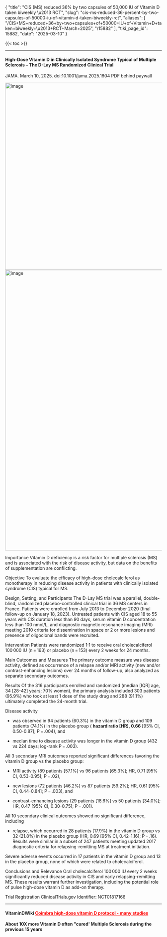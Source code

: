 {
  "title": "CIS (MS) reduced 36% by two capsules of 50,000 IU of Vitamin D taken biweekly \u2013 RCT",
  "slug": "cis-ms-reduced-36-percent-by-two-capsules-of-50000-iu-of-vitamin-d-taken-biweekly-rct",
  "aliases": [
    "/CIS+MS+reduced+36+by+two+capsules+of+50000+IU+of+Vitamin+D+taken+biweekly+\u2013+RCT+March+2025",
    "/15882"
  ],
  "tiki_page_id": 15882,
  "date": "2025-03-10"
}

{{< toc >}}

---

#### High-Dose Vitamin D in Clinically Isolated Syndrome Typical of Multiple Sclerosis – The D-Lay MS Randomized Clinical Trial

JAMA. March 10, 2025. doi:10.1001/jama.2025.1604 PDF behind paywall

<img src="https://d1bk1kqxc0sym.cloudfront.net/attachments/webp/cis-100k.webp" alt="image" width="600">

<img src="https://d1bk1kqxc0sym.cloudfront.net/attachments/webp/ms-cis-rct.webp" alt="image" width="900">

Importance  Vitamin D deficiency is a risk factor for multiple sclerosis (MS) and is associated with the risk of disease activity, but data on the benefits of supplementation are conflicting.

Objective  To evaluate the efficacy of high-dose cholecalciferol as monotherapy in reducing disease activity in patients with clinically isolated syndrome (CIS) typical for MS.

Design, Setting, and Participants  The D-Lay MS trial was a parallel, double-blind, randomized placebo-controlled clinical trial in 36 MS centers in France. Patients were enrolled from July 2013 to December 2020 (final follow-up on January 18, 2023). Untreated patients with CIS aged 18 to 55 years with CIS duration less than 90 days, serum vitamin D concentration less than 100 nmol/L, and diagnostic magnetic resonance imaging (MRI) meeting 2010 criteria for dissemination in space or 2 or more lesions and presence of oligoclonal bands were recruited.

Intervention  Patients were randomized 1:1 to receive oral cholecalciferol 100 000 IU (n = 163) or placebo (n = 153) every 2 weeks for 24 months.

Main Outcomes and Measures  The primary outcome measure was disease activity, defined as occurrence of a relapse and/or MRI activity (new and/or contrast-enhancing lesions) over 24 months of follow-up, also analyzed as separate secondary outcomes.

Results  Of the 316 participants enrolled and randomized (median <span>[IQR]</span> age, 34 <span>[28-42]</span> years; 70% women), the primary analysis included 303 patients (95.9%) who took at least 1 dose of the study drug and 288 (91.1%) ultimately completed the 24-month trial. 

Disease activity 

* was observed in 94 patients (60.3%) in the vitamin D group and 109 patients (74.1%) in the placebo group ( **hazard ratio <span>[HR]</span>, 0.66**  <span>[95% CI, 0.50-0.87]</span>; P = .004), and 

* median time to disease activity was longer in the vitamin D group (432 vs 224 days; log-rank P = .003).

All 3 secondary MRI outcomes reported significant differences favoring the vitamin D group vs the placebo group: 

* MRI activity (89 patients <span>[57.1%]</span> vs 96 patients <span>[65.3%]</span>; HR, 0.71 <span>[95% CI, 0.53-0.95]</span>; P = .02), 

* new lesions (72 patients <span>[46.2%]</span> vs 87 patients <span>[59.2%]</span>; HR, 0.61 <span>[95% CI, 0.44-0.84]</span>; P = .003), and 

* contrast-enhancing lesions (29 patients <span>[18.6%]</span> vs 50 patients <span>[34.0%]</span>; HR, 0.47 <span>[95% CI, 0.30-0.75]</span>; P = .001). 

All 10 secondary clinical outcomes showed no significant difference, including 

* relapse, which occurred in 28 patients (17.9%) in the vitamin D group vs 32 (21.8%) in the placebo group (HR, 0.69 <span>[95% CI, 0.42-1.16]</span>; P = .16). Results were similar in a subset of 247 patients meeting updated 2017 diagnostic criteria for relapsing-remitting MS at treatment initiation. 

Severe adverse events occurred in 17 patients in the vitamin D group and 13 in the placebo group, none of which were related to cholecalciferol.

Conclusions and Relevance  Oral cholecalciferol 100 000 IU every 2 weeks significantly reduced disease activity in CIS and early relapsing-remitting MS. These results warrant further investigation, including the potential role of pulse high-dose vitamin D as add-on therapy.

Trial Registration  ClinicalTrials.gov Identifier: NCT01817166

---

#### VitaminDWiki <a href="/posts/coimbra-high-dose-vitamin-d-protocol-many-studies" style="color: red; text-decoration: underline;" title="This post/category does not exist yet: Coimbra high-dose vitamin D protocol - many studies">Coimbra high-dose vitamin D protocol - many studies</a>

 **About 10X more Vitamin D often "cured' Multiple Sclerosis during the previous 15 years** 
